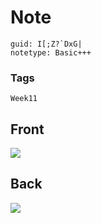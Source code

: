 # Note
```
guid: I[;Z?`DxG|
notetype: Basic+++
```

### Tags
```
Week11
```

## Front
<img src="paste-a30dda0d7f6e5245a90e645125a8548d3cd95c09.jpg">

## Back
<img src="paste-e32b73cf2a4da23bfccccb0662c96aeebc174a96.jpg">
